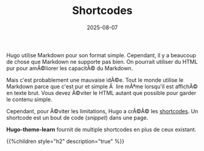 ﻿---
date: 2025-08-07
title: Shortcodes
pre: "<b>3. </b>"
weight: 15
---

Hugo utilise Markdown pour son format simple. Cependant, il y a beaucoup de chose que Markdown ne supporte pas bien. On pourrait utiliser du HTML pur pour amÃ©liorer les capacitÃ© du Markdown.

Mais c'est probablement une mauvaise idÃ©e. Tout le monde utilise le Markdown parce que c'est pur et simple Ã  lire mÃªme lorsqu'il est affichÃ© en texte brut. Vous devez Ã©viter le HTML autant que possible pour garder le contenu simple.

Cependant, pour Ã©viter les limitations, Hugo a crÃ©Ã© les [shortcodes](https://gohugo.io/extras/shortcodes/). Un shortcode est un bout de code (*snippet*) dans une page.

**Hugo-theme-learn** fournit de multiple shortcodes en plus de ceux existant.

{{%children style="h2" description="true" %}}
